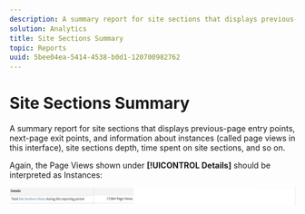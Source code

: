 ```yaml
---
description: A summary report for site sections that displays previous-page entry points, next-page exit points, and information about instances (called page views in this interface), site sections depth, time spent on site sections, and so on.
solution: Analytics
title: Site Sections Summary
topic: Reports
uuid: 5bee04ea-5414-4538-b0d1-120700982762
---
```


# Site Sections Summary

A summary report for site sections that displays previous-page entry points, next-page exit points, and information about instances (called page views in this interface), site sections depth, time spent on site sections, and so on.

Again, the Page Views shown under **[!UICONTROL Details]** should be interpreted as Instances:

![](assets/site_sec_summ.png)


